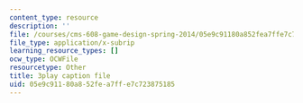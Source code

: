 ```yaml
---
content_type: resource
description: ''
file: /courses/cms-608-game-design-spring-2014/05e9c91180a852fea7ffe7c723875185_1506695.vtt
file_type: application/x-subrip
learning_resource_types: []
ocw_type: OCWFile
resourcetype: Other
title: 3play caption file
uid: 05e9c911-80a8-52fe-a7ff-e7c723875185
---
```

